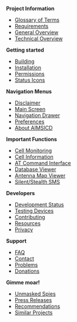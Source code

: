 **Project Information**
* [Glossary of Terms](https://github.com/SecUpwN/Android-IMSI-Catcher-Detector/wiki/Glossary-of-Terms)
* [Requirements](https://github.com/SecUpwN/Android-IMSI-Catcher-Detector/wiki/Requirements)
* [General Overview](https://github.com/SecUpwN/Android-IMSI-Catcher-Detector/wiki/General-Overview)
* [Technical Overview](https://github.com/SecUpwN/Android-IMSI-Catcher-Detector/wiki/Technical-Overview)

**Getting started**
* [Building](https://github.com/SecUpwN/Android-IMSI-Catcher-Detector/wiki/Building)
* [Installation](https://github.com/SecUpwN/Android-IMSI-Catcher-Detector/wiki/Installation)
* [Permissions](https://github.com/SecUpwN/Android-IMSI-Catcher-Detector/wiki/Permissions)
* [Status Icons](https://github.com/SecUpwN/Android-IMSI-Catcher-Detector/wiki/Status-Icons)

**Navigation Menus**
* [Disclaimer](https://github.com/SecUpwN/Android-IMSI-Catcher-Detector/wiki/Disclaimer)
* [Main Screen](https://github.com/SecUpwN/Android-IMSI-Catcher-Detector/wiki/Main-Screen)
* [Navigation Drawer](https://github.com/SecUpwN/Android-IMSI-Catcher-Detector/wiki/Navigation-Drawer)
* [Preferences](https://github.com/SecUpwN/Android-IMSI-Catcher-Detector/wiki/Preferences)
* [About AIMSICD](https://github.com/SecUpwN/Android-IMSI-Catcher-Detector/wiki/About-AIMSICD)

**Important Functions**
* [Cell Monitoring](https://github.com/SecUpwN/Android-IMSI-Catcher-Detector/wiki/Cell-Monitoring)
* [Cell Information](https://github.com/SecUpwN/Android-IMSI-Catcher-Detector/wiki/Cell-Information)
* [AT Command Interface](https://github.com/SecUpwN/Android-IMSI-Catcher-Detector/wiki/AT-Command-Interface)
* [Database Viewer](https://github.com/SecUpwN/Android-IMSI-Catcher-Detector/wiki/Database-Viewer)
* [Antenna Map Viewer](https://github.com/SecUpwN/Android-IMSI-Catcher-Detector/wiki/Antenna-Map-Viewer)
* [Silent/Stealth SMS](https://github.com/SecUpwN/Android-IMSI-Catcher-Detector/wiki/Special-SMS)

**Developers**
* [Development Status](https://github.com/SecUpwN/Android-IMSI-Catcher-Detector/wiki/Development-Status)
* [Testing Devices](https://github.com/SecUpwN/Android-IMSI-Catcher-Detector/wiki/Testing-Devices)
* [Contributing](https://github.com/SecUpwN/Android-IMSI-Catcher-Detector/blob/master/CONTRIBUTING.md)
* [Resources](https://github.com/SecUpwN/Android-IMSI-Catcher-Detector/wiki/Resources)
* [Privacy](https://github.com/SecUpwN/Android-IMSI-Catcher-Detector/wiki/Privacy)

**Support**
* [FAQ](https://github.com/SecUpwN/Android-IMSI-Catcher-Detector/wiki/FAQ)
* [Contact](https://github.com/SecUpwN/Android-IMSI-Catcher-Detector/wiki/Contact)
* [Problems](https://github.com/SecUpwN/Android-IMSI-Catcher-Detector/wiki/Submitting-Issues)
* [Donations](https://github.com/SecUpwN/Android-IMSI-Catcher-Detector/wiki/Anonymous-Donations)

**Gimme moar!**
* [Unmasked Spies](https://github.com/SecUpwN/Android-IMSI-Catcher-Detector/wiki/Unmasked-Spies)
* [Press Releases](https://github.com/SecUpwN/Android-IMSI-Catcher-Detector/wiki/Press-Releases)
* [Recommendations](https://github.com/SecUpwN/Android-IMSI-Catcher-Detector/wiki/Recommendations)
* [Similar Projects](https://github.com/SecUpwN/Android-IMSI-Catcher-Detector/wiki/Similar-Projects)